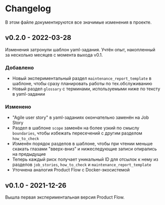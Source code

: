 # Changelog

В этом файле документируются все значимые изменения в проекте.


## v0.2.0 - 2022-03-28

Изменения затронули шаблон yaml-задания. Учтён опыт, накопленный за несколько месяцев с момента выхода v0.1.

### Добавлено


- Новый экспериментальный раздел `maintenance_report_template` в шаблоне, чтобы сразу планировать работы по тех.обслуживанию
- Новый раздел `glossary` с терминами, используемыми ниже по тексту в yaml-задании

### Изменено

- "Agile user story" в yaml-заданиях окончательно заменён на Job Story
- Раздел в шаблоне `scope` заменён на более узкий по смыслу `boundaries`, чтобы избежать пересечений с другим разделом `how_to_check`
- Изменён порядок разделов в шаблоне, чтобы при чтении меньше скакать глазами "вверх-вниз" и нижеследующие записи опирались на предыдущие
- Теперь каждый риск получает уникальный ID для отсылок к нему из разделов `job_stories`, `how_to_check` и `maintenance_report_template`
- Уточнена аналогия Product Flow с Docker-экосистемой


## v0.1.0 - 2021-12-26

Вышла первая экспериментальная версия Product Flow.